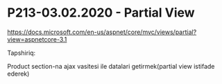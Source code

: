# P213-03.02.2020 - Partial View

https://docs.microsoft.com/en-us/aspnet/core/mvc/views/partial?view=aspnetcore-3.1

Tapshiriq:

Product section-na ajax vasitesi ile datalari getirmek(partial view istifade ederek)
